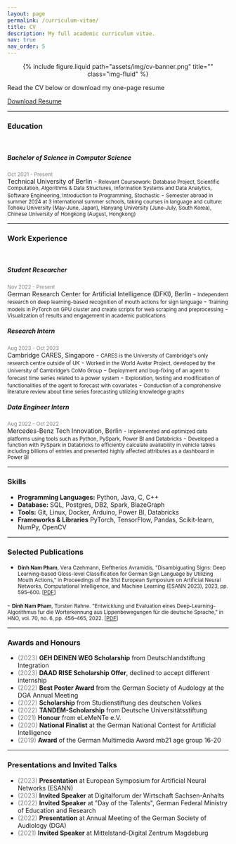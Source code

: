 ```yaml
---
layout: page
permalink: /curriculum-vitae/
title: CV
description: My full academic curriculum vitae.
nav: true
nav_order: 5
---
```



<p style="text-align:center;">
   <center>
   {% include figure.liquid 
   path="assets/img/cv-banner.png" 
   title="" 
   class="img-fluid"
%}
   </center>
</p>
<!--https://raw.githubusercontent.com/NPhamDinh/nphamdinh.github.io/refs/heads/master/assets/img/cv-banner.png?token=GHSAT0AAAAAAC3MZT5HBXMKLGQQZ2Q53FAQZ5BQF6Q-->

<section>
	<p class="mt-4">
		Read the CV below or download my one-page resume
		<section class="mt-5 mb-2">
	<div class="row">
		<div class="col-sm">
			<!---<a href="https://nphamdinh.github.io/assets/pdf/CV_Pham_Dinh_Nam_2024.pdf" target="_blank" class="btn btn-outline-primary btn-lg mr-5" role="button">Download CV</a> -->
			<a href="assets/pdf/CV_Pham_Dinh_Nam_2024.pdf" target="_blank" class="btn btn-outline-primary btn-lg" role="button">Download Resume</a>
		</div>
	</div>
</section>
	</p>

</section>


---

### <b>Education</b>

<br>

<h5><b>Bachelor of Science in Computer Science</b></h5>
<small><span style="color:grey">Oct 2021 - Present</span></small><br>Technical University of Berlin
- <small>Relevant Coursework: Database Project, Scientific Computation, Algorithms & Data Structures, Information Systems and Data 
Analytics, Software Engineering, Introduction to Programming, Stochastic</small>
- <small>Semester abroad in summer 2024 at 3 international summer schools,
taking courses in language and culture:
Tohoku University (May-June, Japan), Hanyang University (June-July, South Korea), Chinese University of Hongkong (August, Hongkong)</small>

---


### <b>Work Experience</b>

<br>

<h5><b>Student Researcher</b></h5>
<small><span style="color:grey">Nov 2022 - Present</span></small><br>German Research Center for Artificial Intelligence (DFKI), Berlin
-	<small>Independent research on deep learning-based recognition of mouth actions for sign language</small>
-	<small>Training models in PyTorch on GPU cluster and create scripts for web scraping and preprocessing</small>
-	<small>Visualization of results and engagement in academic publications</small>

<h5><b>Research Intern</b></h5>
<small><span style="color:grey">Aug 2023 - Oct 2023</span></small><br>Cambridge CARES, Singapore
-  <small>CARES is the University of Cambridge's only research centre outside of UK</small>
-	<small>Worked in the World Avatar Project, developed by the University of Cambridge’s CoMo Group</small>
-	<small>Deployment and bug-fixing of an agent to forecast time series related to a power system</small>
-	<small>Exploration, testing and modification of functionalities of the agent to forecast with covariates</small>
-	<small>Conduction of a comprehensive literature review about time series forecasting utilizing knowledge graphs</small>

<h5><b>Data Engineer Intern</b></h5>
<small><span style="color:grey">Aug 2022 - Oct 2022</span></small><br>Mercedes-Benz Tech Innovation, Berlin
-	<small>Implemented and optimized data platforms using tools such as Python, PySpark, Power BI and Databricks</small>
-	<small>Developed a function with PySpark in Databricks to efficiently calculate availability in vehicle tables including billions of entries and presented highly affected attributes as a dashboard in Power BI</small>

---

### <b>Skills</b>
- **Programming Languages:** Python, Java, C, C++
- **Database:** SQL, Postgres, DB2, Spark, BlazeGraph
- **Tools:** Git, Linux, Docker, Arduino, Power BI, Databricks
- **Frameworks & Libraries** PyTorch, TensorFlow, Pandas, Scikit-learn, NumPy, OpenCV

---

### <b>Selected Publications</b>
- <small><b>Dinh Nam Pham</b>, Vera Czehmann, Eleftherios Avramidis, "Disambiguating Signs: Deep Learning-based Gloss-level Classification for German Sign Language by Utilizing Mouth Actions," in Proceedings of the 31st European Symposium on Artificial Neural Networks, Computational Intelligence, and Machine Learning (ESANN 2023), 2023, pp. 595–600. [<a href="https://www.esann.org/sites/default/files/proceedings/2023/ES2023-168.pdf">PDF</a>]
</small>
- <small><b>Dinh Nam Pham</b>, Torsten Rahne. "Entwicklung und Evaluation eines Deep-Learning-Algorithmus fur die Worterkennung aus Lippenbewegungen für die deutsche Sprache," in HNO, vol. 70, no. 6, pp. 456–465, 2022. [<a href="https://link.springer.com/content/pdf/10.1007/s00106-021-01143-9.pdf">PDF</a>]
</small>

---

### <b>Awards and Honours</b>
- <span style="color:grey">(2023)</span> **GEH DEINEN WEG Scholarship** from Deutschlandstiftung Integration
- <span style="color:grey">(2023)</span> **DAAD RISE Scholarship Offer**, declined to accept different internship
- <span style="color:grey">(2022)</span> **Best Poster Award** from the German Society of Audology at the DGA Annual Meeting 
- <span style="color:grey">(2022)</span> **Scholarship** from Studienstiftung des deutschen Volkes
- <span style="color:grey">(2022)</span> **TANDEM-Scholarship** from Deutsche Universitätsstiftung
- <span style="color:grey">(2021)</span> **Honour** from eLeMeNTe e.V.
- <span style="color:grey">(2020)</span> **National Finalist** at the German National Contest for Artificial Intelligence
- <span style="color:grey">(2019)</span> **Award** of the German Multimedia Award mb21 age group 16-20

---

### <b>Presentations and Invited Talks</b>
- <span style="color:grey">(2023)</span> **Presentation** at European Symposium for Artificial Neural Networks (ESANN)
- <span style="color:grey">(2023)</span> **Invited Speaker** at Digitalforum der Wirtschaft Sachsen-Anhalts
- <span style="color:grey">(2022)</span> **Invited Speaker** at "Day of the Talents", German Federal Ministry of Education and Research
- <span style="color:grey">(2022)</span> **Presentation** at Annual Meeting of the German Society of Audiology (DGA)
- <span style="color:grey">(2021)</span> **Invited Speaker** at Mittelstand-Digital Zentrum Magdeburg
